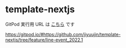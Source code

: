 # template-nextjs

GitPod 実行用 URL は [こちら](https://gitpod.io/#https://github.com/jiyuujin/template-nextjs/tree/feature/line-event_2022.1) です

https://gitpod.io/#https://github.com/jiyuujin/template-nextjs/tree/feature/line-event_2022.1

